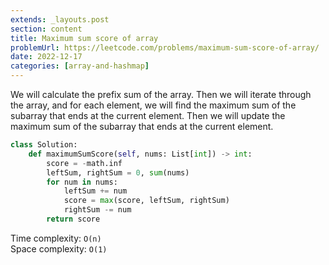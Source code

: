 ```yaml
---
extends: _layouts.post
section: content
title: Maximum sum score of array
problemUrl: https://leetcode.com/problems/maximum-sum-score-of-array/
date: 2022-12-17
categories: [array-and-hashmap]
---
```


We will calculate the prefix sum of the array. Then we will iterate through the array, and for each element, we will find the maximum sum of the subarray that ends at the current element. Then we will update the maximum sum of the subarray that ends at the current element.

```python
class Solution:
    def maximumSumScore(self, nums: List[int]) -> int:
        score = -math.inf
        leftSum, rightSum = 0, sum(nums)
        for num in nums:
            leftSum += num
            score = max(score, leftSum, rightSum)
            rightSum -= num
        return score
```

Time complexity: `O(n)` <br/>
Space complexity: `O(1)`